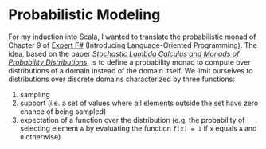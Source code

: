 Probabilistic Modeling
======================

For my induction into Scala, I wanted to translate the probabilistic
monad of Chapter 9 of [Expert F#][1] (Introducing Language-Oriented
Programming). The idea, based on the paper *[Stochastic Lambda
Calculus and Monads of Probability Distributions][2]*, is to define a
probability monad to compute over distributions of a domain instead of
the domain itself. We limit ourselves to distributions over discrete
domains characterized by three functions:

1. sampling
2. support 
   (i.e. a set of values where all elements outside the set have zero
   chance of being sampled)
3. expectation of a function over the distribution 
   (e.g. the probability of selecting element `A` by evaluating the
   function `f(x) = 1` if `x` equals `A` and `0` otherwise)


[1]: http://www.expert-fsharp.com
[2]: http://www.cs.tufts.edu/~nr/pubs/pmonad-abstract.html